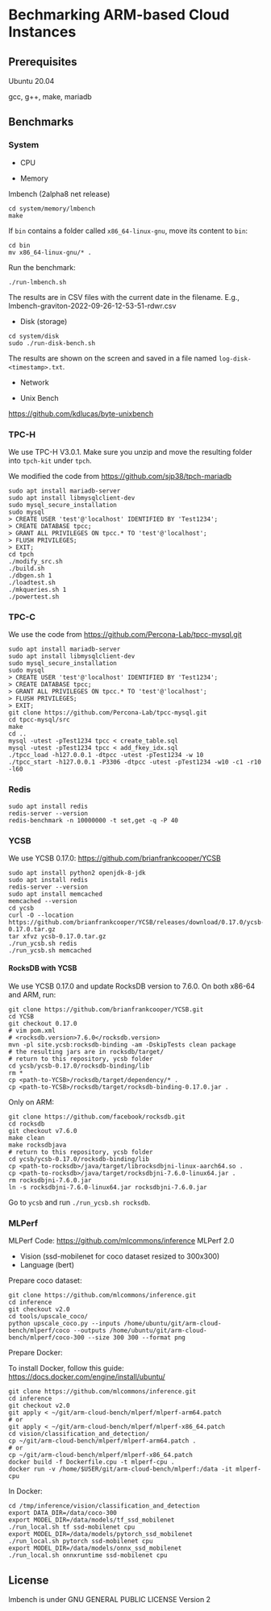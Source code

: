 # Bechmarking ARM-based Cloud Instances

## Prerequisites

Ubuntu 20.04

gcc, g++, make, mariadb


## Benchmarks

### System

- CPU

- Memory

lmbench (2alpha8 net release)

```
cd system/memory/lmbench
make
```

If ``bin`` contains a folder called ``x86_64-linux-gnu``, move its content to ``bin``:

```
cd bin
mv x86_64-linux-gnu/* .
```

Run the benchmark:

```
./run-lmbench.sh
```

The results are in CSV files with the current date in the filename. E.g., lmbench-graviton-2022-09-26-12-53-51-rdwr.csv

- Disk (storage)

```
cd system/disk
sudo ./run-disk-bench.sh
```

The results are shown on the screen and saved in a file named ``log-disk-<timestamp>.txt``.


- Network

- Unix Bench

https://github.com/kdlucas/byte-unixbench

### TPC-H

We use TPC-H V3.0.1. Make sure you unzip and move the resulting folder into ``tpch-kit`` under ``tpch``.

We modified the code from https://github.com/sjp38/tpch-mariadb

```
sudo apt install mariadb-server
sudo apt install libmysqlclient-dev
sudo mysql_secure_installation
sudo mysql
> CREATE USER 'test'@'localhost' IDENTIFIED BY 'Test1234';
> CREATE DATABASE tpcc;
> GRANT ALL PRIVILEGES ON tpcc.* TO 'test'@'localhost';
> FLUSH PRIVILEGES;
> EXIT;
cd tpch
./modify_src.sh
./build.sh
./dbgen.sh 1
./loadtest.sh
./mkqueries.sh 1
./powertest.sh
```

### TPC-C

We use the code from https://github.com/Percona-Lab/tpcc-mysql.git

```
sudo apt install mariadb-server
sudo apt install libmysqlclient-dev
sudo mysql_secure_installation
sudo mysql
> CREATE USER 'test'@'localhost' IDENTIFIED BY 'Test1234';
> CREATE DATABASE tpcc;
> GRANT ALL PRIVILEGES ON tpcc.* TO 'test'@'localhost';
> FLUSH PRIVILEGES;
> EXIT;
git clone https://github.com/Percona-Lab/tpcc-mysql.git
cd tpcc-mysql/src
make
cd ..
mysql -utest -pTest1234 tpcc < create_table.sql
mysql -utest -pTest1234 tpcc < add_fkey_idx.sql
./tpcc_load -h127.0.0.1 -dtpcc -utest -pTest1234 -w 10
./tpcc_start -h127.0.0.1 -P3306 -dtpcc -utest -pTest1234 -w10 -c1 -r10 -l60
```

### Redis

```
sudo apt install redis
redis-server --version
redis-benchmark -n 10000000 -t set,get -q -P 40
```

### YCSB

We use YCSB 0.17.0: https://github.com/brianfrankcooper/YCSB

```
sudo apt install python2 openjdk-8-jdk
sudo apt install redis
redis-server --version
sudo apt install memcached
memcached --version
cd ycsb
curl -O --location https://github.com/brianfrankcooper/YCSB/releases/download/0.17.0/ycsb-0.17.0.tar.gz
tar xfvz ycsb-0.17.0.tar.gz
./run_ycsb.sh redis
./run_ycsb.sh memcached
```

#### RocksDB with YCSB

We use YCSB 0.17.0 and update RocksDB version to 7.6.0. On both x86-64 and ARM, run:

```
git clone https://github.com/brianfrankcooper/YCSB.git
cd YCSB
git checkout 0.17.0
# vim pom.xml
# <rocksdb.version>7.6.0</rocksdb.version>
mvn -pl site.ycsb:rocksdb-binding -am -DskipTests clean package
# the resulting jars are in rocksdb/target/
# return to this repository, ycsb folder
cd ycsb/ycsb-0.17.0/rocksdb-binding/lib
rm *
cp <path-to-YCSB>/rocksdb/target/dependency/* .
cp <path-to-YCSB>/rocksdb/target/rocksdb-binding-0.17.0.jar .
```

Only on ARM:

```
git clone https://github.com/facebook/rocksdb.git
cd rocksdb
git checkout v7.6.0
make clean
make rocksdbjava
# return to this repository, ycsb folder
cd ycsb/ycsb-0.17.0/rocksdb-binding/lib
cp <path-to-rocksdb>/java/target/librocksdbjni-linux-aarch64.so .
cp <path-to-rocksdb>/java/target/rocksdbjni-7.6.0-linux64.jar .
rm rocksdbjni-7.6.0.jar
ln -s rocksdbjni-7.6.0-linux64.jar rocksdbjni-7.6.0.jar
```

Go to ``ycsb`` and run ``./run_ycsb.sh rocksdb``.

### MLPerf

MLPerf Code: https://github.com/mlcommons/inference
MLPerf 2.0

- Vision (ssd-mobilenet for coco dataset resized to 300x300)
- Language (bert)

Prepare coco dataset:

```
git clone https://github.com/mlcommons/inference.git
cd inference
git checkout v2.0
cd tools/upscale_coco/
python upscale_coco.py --inputs /home/ubuntu/git/arm-cloud-bench/mlperf/coco --outputs /home/ubuntu/git/arm-cloud-bench/mlperf/coco-300 --size 300 300 --format png
```

Prepare Docker:

To install Docker, follow this guide: https://docs.docker.com/engine/install/ubuntu/

```
git clone https://github.com/mlcommons/inference.git
cd inference
git checkout v2.0
git apply < ~/git/arm-cloud-bench/mlperf/mlperf-arm64.patch
# or
git apply < ~/git/arm-cloud-bench/mlperf/mlperf-x86_64.patch
cd vision/classification_and_detection/
cp ~/git/arm-cloud-bench/mlperf/mlperf-arm64.patch .
# or
cp ~/git/arm-cloud-bench/mlperf/mlperf-x86_64.patch
docker build -f Dockerfile.cpu -t mlperf-cpu .
docker run -v /home/$USER/git/arm-cloud-bench/mlperf:/data -it mlperf-cpu
```

In Docker:

```
cd /tmp/inference/vision/classification_and_detection
export DATA_DIR=/data/coco-300
export MODEL_DIR=/data/models/tf_ssd_mobilenet
./run_local.sh tf ssd-mobilenet cpu
export MODEL_DIR=/data/models/pytorch_ssd_mobilenet
./run_local.sh pytorch ssd-mobilenet cpu
export MODEL_DIR=/data/models/onnx_ssd_mobilenet
./run_local.sh onnxruntime ssd-mobilenet cpu
```

## License

lmbench is under GNU GENERAL PUBLIC LICENSE Version 2

